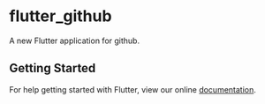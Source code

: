 # flutter_github

A new Flutter application for github.

## Getting Started

For help getting started with Flutter, view our online
[documentation](https://flutter.io/).

